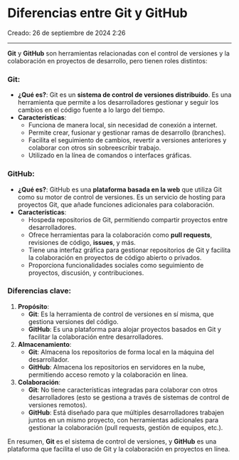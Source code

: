 # Diferencias entre Git y GitHub

Creado: 26 de septiembre de 2024 2:26

---

**Git** y **GitHub** son herramientas relacionadas con el control de versiones y la colaboración en proyectos de desarrollo, pero tienen roles distintos:

### Git:

- **¿Qué es?**: Git es un **sistema de control de versiones distribuido**. Es una herramienta que permite a los desarrolladores gestionar y seguir los cambios en el código fuente a lo largo del tiempo.
- **Características**:
    - Funciona de manera local, sin necesidad de conexión a internet.
    - Permite crear, fusionar y gestionar ramas de desarrollo (branches).
    - Facilita el seguimiento de cambios, revertir a versiones anteriores y colaborar con otros sin sobreescribir trabajo.
    - Utilizado en la línea de comandos o interfaces gráficas.

### GitHub:

- **¿Qué es?**: GitHub es una **plataforma basada en la web** que utiliza Git como su motor de control de versiones. Es un servicio de hosting para proyectos Git, que añade funciones adicionales para colaboración.
- **Características**:
    - Hospeda repositorios de Git, permitiendo compartir proyectos entre desarrolladores.
    - Ofrece herramientas para la colaboración como **pull requests**, revisiones de código, **issues**, y más.
    - Tiene una interfaz gráfica para gestionar repositorios de Git y facilita la colaboración en proyectos de código abierto o privados.
    - Proporciona funcionalidades sociales como seguimiento de proyectos, discusión, y contribuciones.

### Diferencias clave:

1. **Propósito**:
    - **Git**: Es la herramienta de control de versiones en sí misma, que gestiona versiones del código.
    - **GitHub**: Es una plataforma para alojar proyectos basados en Git y facilitar la colaboración entre desarrolladores.
2. **Almacenamiento**:
    - **Git**: Almacena los repositorios de forma local en la máquina del desarrollador.
    - **GitHub**: Almacena los repositorios en servidores en la nube, permitiendo acceso remoto y la colaboración en línea.
3. **Colaboración**:
    - **Git**: No tiene características integradas para colaborar con otros desarrolladores (esto se gestiona a través de sistemas de control de versiones remotos).
    - **GitHub**: Está diseñado para que múltiples desarrolladores trabajen juntos en un mismo proyecto, con herramientas adicionales para gestionar la colaboración (pull requests, gestión de equipos, etc.).

En resumen, **Git** es el sistema de control de versiones, y **GitHub** es una plataforma que facilita el uso de Git y la colaboración en proyectos en línea.